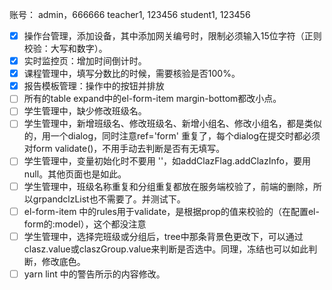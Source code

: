 
账号：
admin，666666
teacher1, 123456
student1, 123456

-[x] 操作台管理，添加设备，其中添加网关编号时，限制必须输入15位字符（正则校验：大写和数字）。
-[x] 实时监控页：增加时间倒计时。
-[x] 课程管理中，填写分数比的时候，需要核验是否100%。
-[x] 报告模板管理：操作中的按钮并排放
-[ ] 所有的table expand中的el-form-item margin-bottom都改小点。
-[ ] 学生管理中，缺少修改班级名。
-[ ] 学生管理中，新增班级名、修改班级名、新增小组名、修改小组名，都是类似的，用一个dialog，同时注意ref='form' 重复了，每个dialog在提交时都必须对form validate()，不用手动去判断是否有无填写。
-[ ] 学生管理中，变量初始化时不要用 ''，如addClazFlag.addClazInfo，要用null。其他页面也是如此。
-[ ] 学生管理中，班级名称重复和分组重复都放在服务端校验了，前端的删除，所以grpandclzList也不需要了。并测试下。
-[ ] el-form-item 中的rules用于validate，是根据prop的值来校验的（在配置el-form的:model），这个都没注意
-[ ] 学生管理中，选择完班级或分组后，tree中那条背景色更改下，可以通过clasz.value或claszGroup.value来判断是否选中。同理，冻结也可以如此判断，修改底色。
-[ ] yarn lint 中的警告所示的内容修改。
